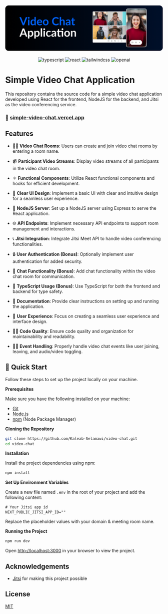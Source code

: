 <div align="center">
  <br />
      <img src="/thumbnail.png" alt="Project Banner">
  <br />
  <br />

  <div>
    <img src="https://img.shields.io/badge/-Typescript-black?style=for-the-badge&logoColor=white&logo=typescript&color=3178C6" alt="typescript" />
    <img src="https://img.shields.io/badge/-React-black?style=for-the-badge&logoColor=white&logo=react&color=000000" alt="react" />
    <img src="https://img.shields.io/badge/-Tailwind_CSS-black?style=for-the-badge&logoColor=white&logo=tailwindcss&color=06B6D4" alt="tailwindcss" />
    <img src="https://img.shields.io/badge/-Jitsi-black?style=for-the-badge&logoColor=white&logo=jitsi&color=412991" alt="openai" />
 </div>
  </div>
  
# Simple Video Chat Application

This repository contains the source code for a simple video chat application developed using React for the frontend, NodeJS for the backend, and Jitsi as the video conferencing service.

 
 
### 🚀 [simple-video-chat.vercel.app](https://simple-video-chat.vercel.app)
## Features

- 🎥👥 **Video Chat Rooms**: Users can create and join video chat rooms by entering a room name.

- 📹 **Participant Video Streams**: Display video streams of all participants in the video chat room.

- ⚛️ **Functional Components**: Utilize React functional components and hooks for efficient development.

- 🎨 **Clear UI Design**: Implement a basic UI with clear and intuitive design for a seamless user experience.

- 🚀 **NodeJS Server**: Set up a NodeJS server using Express to serve the React application. 

- 🌐 **API Endpoints**: Implement necessary API endpoints to support room management and interactions.

- 📞 **Jitsi Integration**: Integrate Jitsi Meet API to handle video conferencing functionalities.

- 🔒 **User Authentication (Bonus)**: Optionally implement user authentication for added security.

- 💬 **Chat Functionality (Bonus)**: Add chat functionality within the video chat room for communication.

- 📝 **TypeScript Usage (Bonus)**: Use TypeScript for both the frontend and backend for type safety.

- 📄 **Documentation**: Provide clear instructions on setting up and running the application.

- 🌟 **User Experience**: Focus on creating a seamless user experience and interface design.

- 👨‍💻 **Code Quality**: Ensure code quality and organization for maintainability and readability.

- 🎤👋 **Event Handling**: Properly handle video chat events like user joining, leaving, and audio/video toggling.

## <a name="quick-start">🤸 Quick Start</a>

Follow these steps to set up the project locally on your machine.

**Prerequisites**

Make sure you have the following installed on your machine:

- [Git](https://git-scm.com/)
- [Node.js](https://nodejs.org/en)
- [npm](https://www.npmjs.com/) (Node Package Manager)

**Cloning the Repository**

```bash
git clone https://github.com/Kaleab-Selamawi/video-chat.git
cd video-chat
```

**Installation**

Install the project dependencies using npm:

```bash
npm install
```

**Set Up Environment Variables**

Create a new file named `.env` in the root of your project and add the following content:

```env
# Your Jitsi app id
NEXT_PUBLIC_JITSI_APP_ID=""
```

Replace the placeholder values with your domain & meeting room name.

**Running the Project**

```bash
npm run dev
```

Open [http://localhost:3000](http://localhost:3000) in your browser to view the project.


## Acknowledgements

- [Jitsi](https://jitsi.github.io/handbook/docs/intro) for making this project possible

## License

[MIT](https://choosealicense.com/licenses/mit/)
